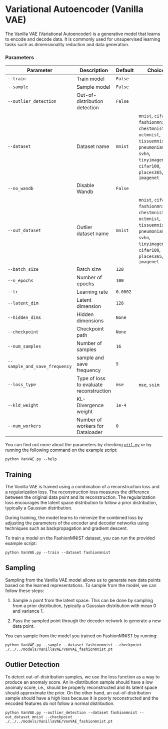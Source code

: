 # Variational Autoencoder (Vanilla VAE)

The Vanilla VAE (Variational Autoencoder) is a generative model that learns to encode and decode data. It is commonly used for unsupervised learning tasks such as dimensionality reduction and data generation.

### Parameters

| Parameter       | Description                           | Default | Choices                                            |
|-----------------|---------------------------------------|---------|----------------------------------------------------|
| `--train`       | Train model                           | `False` |                                                    |
| `--sample`      | Sample model                          | `False` |                                                    |
| `--outlier_detection` | Out-of-distribution detection   | `False` |                                                    |
| `--dataset`               | Dataset name                                       | `mnist`  | `mnist`, `cifar10`, `fashionmnist`, `chestmnist`, `octmnist`, `tissuemnist`, `pneumoniamnist`, `svhn`, `tinyimagenet`, `cifar100`, `places365`, `dtd`, `imagenet`            |
| `--no_wandb`              | Disable Wandb                                      | `False`  |                                                                                                                                                                              |
| `--out_dataset` | Outlier dataset name                  |`mnist`| `mnist`, `cifar10`, `fashionmnist`, `chestmnist`, `octmnist`, `tissuemnist`, `pneumoniamnist`, `svhn`, `tinyimagenet`, `cifar100`, `places365`, `dtd`, `imagenet` |
| `--batch_size`  | Batch size                            | `128`   |                                                    |
| `--n_epochs`    | Number of epochs                      | `100`   |                                                    |
| `--lr`          | Learning rate                         | `0.0002`|                                                    |
| `--latent_dim`  | Latent dimension                      | `128`   |                                                    |
| `--hidden_dims` | Hidden dimensions                     | `None`  |                                                    |
| `--checkpoint`  | Checkpoint path                       | `None`  |                                                    |
| `--num_samples` | Number of samples                     | `16`    |                                                    |
| `--sample_and_save_frequency`| sample and save frequency| `5`     |                                                    |
| `--loss_type`             | Type of loss to evaluate reconstruction            | `mse`    |  `mse`, `ssim`             |
| `--kld_weight`            | KL-Divergence weight                               | `1e-4`   |                            |
| `--num_workers`   | Number of workers for Dataloader   | `0`     |                                                              |

You can find out more about the parameters by checking [`util.py`](./../src/generativezoo/utils/util.py) or by running the following command on the example script:

    python VanVAE.py --help

## Training

The Vanilla VAE is trained using a combination of a reconstruction loss and a regularization loss. The reconstruction loss measures the difference between the original data point and its reconstruction. The regularization loss encourages the latent space distribution to follow a prior distribution, typically a Gaussian distribution.

During training, the model learns to minimize the combined loss by adjusting the parameters of the encoder and decoder networks using techniques such as backpropagation and gradient descent.

To train a model on the FashionMNIST dataset, you can run the provided example script:

    python VanVAE.py --train --dataset fashionmnist

## Sampling

Sampling from the Vanilla VAE model allows us to generate new data points based on the learned representations. To sample from the model, we can follow these steps:

1. Sample a point from the latent space. This can be done by sampling from a prior distribution, typically a Gaussian distribution with mean 0 and variance 1.

2. Pass the sampled point through the decoder network to generate a new data point.

You can sample from the model you trained on FashionMNIST by running:

    python VanVAE.py --sample --dataset fashionmnist --checkpoint ./../../models/VanillaVAE/VanVAE_fashionmnist.pt

## Outlier Detection

To detect out-of-distribution samples, we use the loss function as a way to produce an anomaly score. An in-distribution sample should have a low anomaly score, i.e., should be properly reconstructed and its latent space should approximate the prior. On the other hand, an out-of-distribution sample should have a high loss because it is poorly reconstructed and the encoded features do not follow a normal distribution.

    python VanVAE.py --outlier_detection --dataset fashionmnist --out_dataset mnist --checkpoint ./../../models/VanillaVAE/VanVAE_fashionmnist.pt
